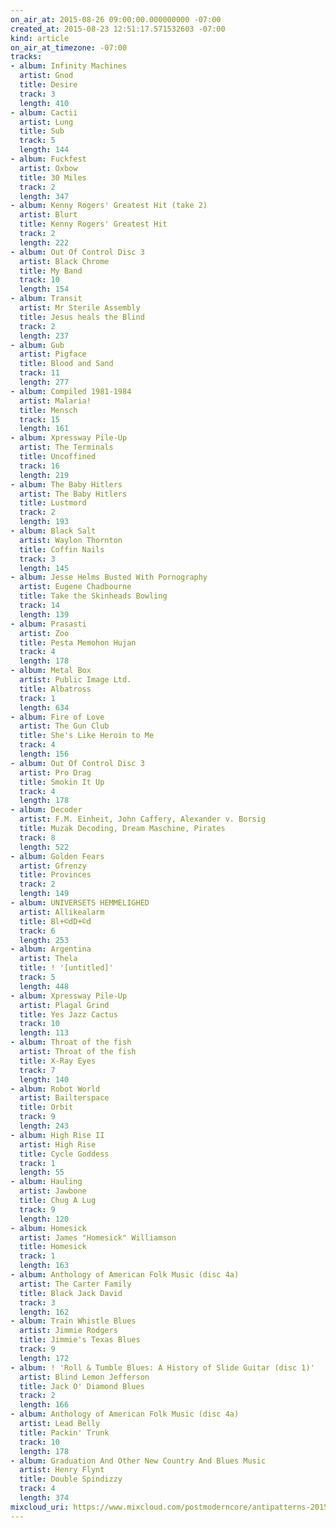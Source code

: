 ```yaml
---
on_air_at: 2015-08-26 09:00:00.000000000 -07:00
created_at: 2015-08-23 12:51:17.571532603 -07:00
kind: article
on_air_at_timezone: -07:00
tracks:
- album: Infinity Machines
  artist: Gnod
  title: Desire
  track: 3
  length: 410
- album: Cactii
  artist: Lung
  title: Sub
  track: 5
  length: 144
- album: Fuckfest
  artist: Oxbow
  title: 30 Miles
  track: 2
  length: 347
- album: Kenny Rogers' Greatest Hit (take 2)
  artist: Blurt
  title: Kenny Rogers' Greatest Hit
  track: 2
  length: 222
- album: Out Of Control Disc 3
  artist: Black Chrome
  title: My Band
  track: 10
  length: 154
- album: Transit
  artist: Mr Sterile Assembly
  title: Jesus heals the Blind
  track: 2
  length: 237
- album: Gub
  artist: Pigface
  title: Blood and Sand
  track: 11
  length: 277
- album: Compiled 1981-1984
  artist: Malaria!
  title: Mensch
  track: 15
  length: 161
- album: Xpressway Pile-Up
  artist: The Terminals
  title: Uncoffined
  track: 16
  length: 219
- album: The Baby Hitlers
  artist: The Baby Hitlers
  title: Lustmord
  track: 2
  length: 193
- album: Black Salt
  artist: Waylon Thornton
  title: Coffin Nails
  track: 3
  length: 145
- album: Jesse Helms Busted With Pornography
  artist: Eugene Chadbourne
  title: Take the Skinheads Bowling
  track: 14
  length: 139
- album: Prasasti
  artist: Zoo
  title: Pesta Memohon Hujan
  track: 4
  length: 178
- album: Metal Box
  artist: Public Image Ltd.
  title: Albatross
  track: 1
  length: 634
- album: Fire of Love
  artist: The Gun Club
  title: She's Like Heroin to Me
  track: 4
  length: 156
- album: Out Of Control Disc 3
  artist: Pro Drag
  title: Smokin It Up
  track: 4
  length: 178
- album: Decoder
  artist: F.M. Einheit, John Caffery, Alexander v. Borsig
  title: Muzak Decoding, Dream Maschine, Pirates
  track: 8
  length: 522
- album: Golden Fears
  artist: Gfrenzy
  title: Provinces
  track: 2
  length: 149
- album: UNIVERSETS HEMMELIGHED
  artist: Allikealarm
  title: Bl+©dD+©d
  track: 6
  length: 253
- album: Argentina
  artist: Thela
  title: ! '[untitled]'
  track: 5
  length: 448
- album: Xpressway Pile-Up
  artist: Plagal Grind
  title: Yes Jazz Cactus
  track: 10
  length: 113
- album: Throat of the fish
  artist: Throat of the fish
  title: X-Ray Eyes
  track: 7
  length: 140
- album: Robot World
  artist: Bailterspace
  title: Orbit
  track: 9
  length: 243
- album: High Rise II
  artist: High Rise
  title: Cycle Goddess
  track: 1
  length: 55
- album: Hauling
  artist: Jawbone
  title: Chug A Lug
  track: 9
  length: 120
- album: Homesick
  artist: James "Homesick" Williamson
  title: Homesick
  track: 1
  length: 163
- album: Anthology of American Folk Music (disc 4a)
  artist: The Carter Family
  title: Black Jack David
  track: 3
  length: 162
- album: Train Whistle Blues
  artist: Jimmie Rodgers
  title: Jimmie's Texas Blues
  track: 9
  length: 172
- album: ! 'Roll & Tumble Blues: A History of Slide Guitar (disc 1)'
  artist: Blind Lemon Jefferson
  title: Jack O' Diamond Blues
  track: 2
  length: 166
- album: Anthology of American Folk Music (disc 4a)
  artist: Lead Belly
  title: Packin' Trunk
  track: 10
  length: 178
- album: Graduation And Other New Country And Blues Music
  artist: Henry Flynt
  title: Double Spindizzy
  track: 4
  length: 374
mixcloud_uri: https://www.mixcloud.com/postmoderncore/antipatterns-2015-08-26/
---
```

